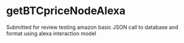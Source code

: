 # getBTCpriceNodeAlexa
Submitted for review testing amazon basic JSON call to database and format using alexa interaction model
